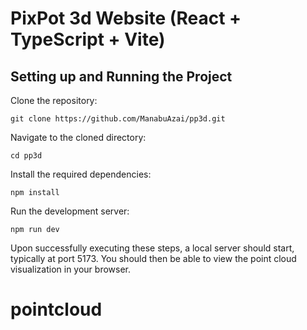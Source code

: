 # PixPot 3d Website (React + TypeScript + Vite)

Setting up and Running the Project
----------------------------------
Clone the repository:

```git clone https://github.com/ManabuAzai/pp3d.git```

Navigate to the cloned directory:

```cd pp3d```

Install the required dependencies:

```npm install```

Run the development server:

```npm run dev```

Upon successfully executing these steps, a local server should start, typically at port 5173. You should then be able to view the point cloud visualization in your browser.

# pointcloud
